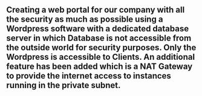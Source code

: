 ## Creating a web portal for our company with all the security as much as possible using a Wordpress software with a dedicated database server in which Database is not accessible from the outside world for security purposes. Only the Wordpress is accessible to Clients. An additional feature has been added which is a NAT Gateway to provide the internet access to instances running in the private subnet.
